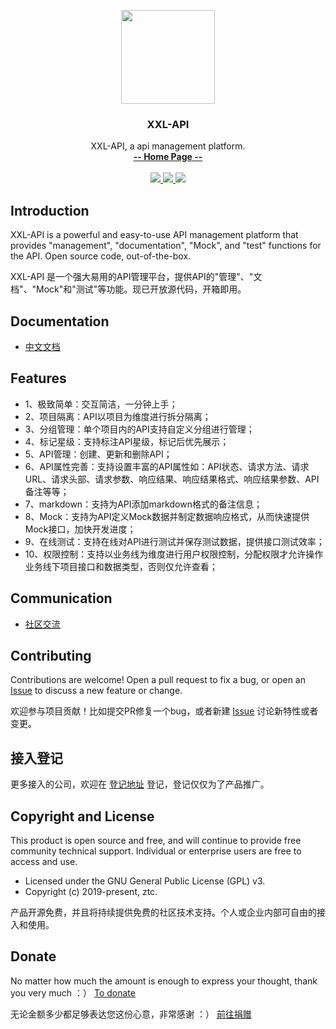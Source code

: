 <p align="center">
    <img src="https://raw.githubusercontent.com/ztc/xxl-job/master/doc/images/xxl-logo.jpg" width="150">
    <h3 align="center">XXL-API</h3>
    <p align="center">
        XXL-API, a api management platform.
        <br>
        <a href="http://www.ztc.com/xxl-api/"><strong>-- Home Page --</strong></a>
        <br>
        <br>
         <a href="https://github.com/ztc/xxl-api/releases">
             <img src="https://img.shields.io/github/release/ztc/xxl-api.svg" >
         </a>
         <a href="http://www.gnu.org/licenses/gpl-3.0.html">
             <img src="https://img.shields.io/badge/license-GPLv3-blue.svg" >
         </a>
         <a href="http://www.ztc.com/page/donate.html">
             <img src="https://img.shields.io/badge/%24-donate-ff69b4.svg?style=flat-square" >
          </a>
    </p>    
</p>


## Introduction
XXL-API is a powerful and easy-to-use API management platform that provides "management", "documentation", "Mock", and "test" functions for the API. Open source code, out-of-the-box.

XXL-API 是一个强大易用的API管理平台，提供API的"管理"、"文档"、"Mock"和"测试"等功能。现已开放源代码，开箱即用。


## Documentation
- [中文文档](http://www.ztc.com/xxl-api/)


## Features
- 1、极致简单：交互简洁，一分钟上手；
- 2、项目隔离：API以项目为维度进行拆分隔离；
- 3、分组管理：单个项目内的API支持自定义分组进行管理；
- 4、标记星级：支持标注API星级，标记后优先展示；
- 5、API管理：创建、更新和删除API；
- 6、API属性完善：支持设置丰富的API属性如：API状态、请求方法、请求URL、请求头部、请求参数、响应结果、响应结果格式、响应结果参数、API备注等等；
- 7、markdown：支持为API添加markdown格式的备注信息；
- 8、Mock：支持为API定义Mock数据并制定数据响应格式，从而快速提供Mock接口，加快开发进度；
- 9、在线测试：支持在线对API进行测试并保存测试数据，提供接口测试效率；
- 10、权限控制：支持以业务线为维度进行用户权限控制，分配权限才允许操作业务线下项目接口和数据类型，否则仅允许查看；



## Communication

- [社区交流](http://www.ztc.com/page/community.html)

## Contributing
Contributions are welcome! Open a pull request to fix a bug, or open an [Issue](https://github.com/ztc/xxl-api/issues/) to discuss a new feature or change.

欢迎参与项目贡献！比如提交PR修复一个bug，或者新建 [Issue](https://github.com/ztc/xxl-api/issues/) 讨论新特性或者变更。

## 接入登记
更多接入的公司，欢迎在 [登记地址](https://github.com/ztc/xxl-api/issues/1 ) 登记，登记仅仅为了产品推广。

## Copyright and License
This product is open source and free, and will continue to provide free community technical support. Individual or enterprise users are free to access and use.

- Licensed under the GNU General Public License (GPL) v3.
- Copyright (c) 2019-present, ztc.

产品开源免费，并且将持续提供免费的社区技术支持。个人或企业内部可自由的接入和使用。


## Donate
No matter how much the amount is enough to express your thought, thank you very much ：）     [To donate](http://www.ztc.com/page/donate.html )

无论金额多少都足够表达您这份心意，非常感谢 ：）      [前往捐赠](http://www.ztc.com/page/donate.html )
